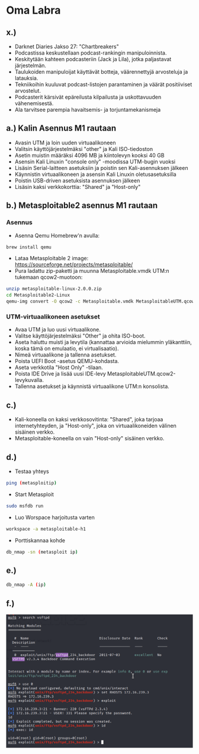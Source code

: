 # Oma Labra
## x.)
- Darknet Diaries Jakso 27: "Chartbreakers"
- Podcastissa keskustellaan podcast-rankingin manipuloinnista.
- Keskitytään kahteen podcasteriin (Jack ja Lila), jotka paljastavat järjestelmän.
- Taulukoiden manipuloijat käyttävät botteja, väärennettyjä arvosteluja ja latauksia.
- Tekniikoihin kuuluvat podcast-listojen parantaminen ja väärät positiiviset arvostelut.
- Podcasterit kärsivät epäreilusta kilpailusta ja uskottavuuden vähenemisestä.
- Ala tarvitsee parempia havaitsemis- ja torjuntamekanismeja

## a.) Kalin Asennus M1 rautaan

- Avasin UTM ja loin uuden virtuaalikoneen
- Valitsin käyttöjärjestelmäksi "other" ja Kali ISO-tiedoston
- Asetin muistin määräksi 4096 MB ja kiintolevyn kooksi 40 GB
- Asensin Kali Linuxin "console only" -moodissa UTM-bugin vuoksi
- Lisäsin Serial-laitteen asetuksiin ja poistin sen Kali-asennuksen jälkeen
- Käynnistin virtuaalikoneen ja asensin Kali Linuxin oletusasetuksilla
- Poistin USB-driven asetuksista asennuksen jälkeen
- Lisäsin kaksi verkkokorttia: "Shared" ja "Host-only"

## b.) Metasploitable2 asennus M1 rautaan

### Asennus
- Asenna Qemu Homebrew'n avulla:
```bash
brew install qemu
```
- Lataa Metasploitable 2 image:
https://sourceforge.net/projects/metasploitable/
- Pura ladattu zip-paketti ja muunna Metasploitable.vmdk UTM:n tukemaan qcow2-muotoon:
```bash
unzip metasploitable-linux-2.0.0.zip
cd Metasploitable2-Linux
qemu-img convert -O qcow2 -c Metasploitable.vmdk MetasploitableUTM.qcow2
```

### UTM-virtuaalikoneen asetukset
- Avaa UTM ja luo uusi virtuaalikone.
- Valitse käyttöjärjestelmäksi "Other" ja ohita ISO-boot.
- Aseta haluttu muisti ja levytila (kannattaa arvioida mielummin yläkanttiin, koska tämä on emulaatio, ei virtualisaatio).
- Nimeä virtuaalikone ja tallenna asetukset.
- Poista UEFI Boot -asetus QEMU-kohdasta.
- Aseta verkkotila "Host Only" -tilaan.
- Poista IDE Drive ja lisää uusi IDE-levy MetasploitableUTM.qcow2-levykuvalla.
- Tallenna asetukset ja käynnistä virtuaalikone UTM:n konsolista.

## c.)
- Kali-koneella on kaksi verkkosovitinta: "Shared", joka tarjoaa internetyhteyden, ja "Host-only", joka on virtuaalikoneiden välinen sisäinen verkko.
- Metasploitable-koneella on vain "Host-only" sisäinen verkko.

## d.)
- Testaa yhteys
```bash
ping (metasploitip)
```
- Start Metasploit 
```bash
sudo msfdb run
```
- Luo Worspace harjoitusta varten
```bash
workspace -a metasploitable-h1
```
- Porttiskannaa kohde
```bash
db_nmap -sn (metasploit ip)
```

## e.)
```bash
db_nmap -A (ip)
```

## f.)
![kuva1](kuvat/h1/kuva1.png)
